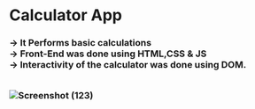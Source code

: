 # Calculator App
<h3>-> It Performs basic calculations <br>
-> Front-End was done using HTML,CSS & JS <br>
-> Interactivity of the calculator was done using DOM. <br><br>


![Screenshot (123)](https://user-images.githubusercontent.com/67758484/105652436-3bdd2a00-5edf-11eb-9686-115919baf54a.png)

